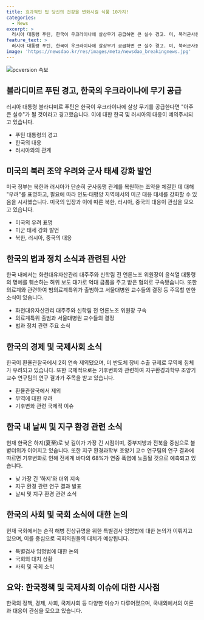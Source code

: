 ```yaml
---
title: 효과적인 팁 당신의 건강을 변화시킬 식품 10가지!
categories:
  - News
excerpt: >
  러시아 대통령 푸틴, 한국이 우크라이나에 살상무기 공급하면 큰 실수 경고. 미, 북러군사동맹에 우려 표명. 尹명예훼손 의혹 김만배·신학림 구속. 한반도 및 인도태평양의 미군태세 가산. 미 국부, 7개국을 환율 관찰국으로 지정. 하지의 더위 계속. 의료계 특위, 서울대병원 휴진중단 투표. 일류대 졸업자들 금융교육 부족으로 어려움 겪는 사례. 기후변화로 2100년 연중 폭염 예상. 美, 채상병특검법 입법청문회 진행. 국민의힘 의총서 野 남겨둔 7개 상임위 수용 논의.
feature_text: >
  러시아 대통령 푸틴, 한국이 우크라이나에 살상무기 공급하면 큰 실수 경고. 미, 북러군사동맹에 우려 표명. 尹명예훼손 의혹 김만배·신학림 구속. 한반도 및 인도태평양의 미군태세 가산. 미 국부, 7개국을 환율 관찰국으로 지정. 하지의 더위 계속. 의료계 특위, 서울대병원 휴진중단 투표. 일류대 졸업자들 금융교육 부족으로 어려움 겪는 사례. 기후변화로 2100년 연중 폭염 예상. 美, 채상병특검법 입법청문회 진행. 국민의힘 의총서 野 남겨둔 7개 상임위 수용 논의.
image: 'https://newsdao.kr/res/images/meta/newsdao_breakingnews.jpg'
---
```


<p><img src="https://newsdao.kr/res/images/meta/newsdao_breakingnews.jpg" alt="pcversion 속보" /></p>

<h2 data-ke-size="size26">블라디미르 푸틴 경고, 한국의 우크라이나에 무기 공급</h2>

<p data-ke-size="size16">러시아 대통령 블라디미르 푸틴은 한국이 우크라이나에 살상 무기를 공급한다면 "아주 큰 실수"가 될 것이라고 경고했습니다. 이에 대한 한국 및 러시아의 대응이 예의주시되고 있습니다.</p>

<ul>
  <li>푸틴 대통령의 경고</li>
  <li>한국의 대응</li>
  <li>러시아와의 관계</li>
</ul>

<h2 data-ke-size="size26">미국의 북러 조약 우려와 군사 태세 강화 발언</h2>

<p data-ke-size="size16">미국 정부는 북한과 러시아가 단순히 군사동맹 관계를 복원하는 조약을 체결한 데 대해 "우려"를 표명하고, 필요에 따라 인도·태평양 지역에서의 미군 대응 태세를 강화할 수 있음을 시사했습니다. 미국의 입장과 이에 따른 북한, 러시아, 중국의 대응이 관심을 모으고 있습니다.</p>

<ul>
  <li>미국의 우려 표명</li>
  <li>미군 태세 강화 발언</li>
  <li>북한, 러시아, 중국의 대응</li>
</ul>

<h2 data-ke-size="size26">한국의 법과 정치 소식과 관련된 사안</h2>

<p data-ke-size="size16">한국 내에서는 화천대유자산관리 대주주와 신학림 전 언론노조 위원장이 윤석열 대통령의 명예를 훼손하는 허위 보도 대가로 억대 금품을 주고 받은 혐의로 구속됐습니다. 또한 의료계와 관련하여 범의료계특위가 출범하고 서울대병원 교수들의 결정 등 주목할 만한 소식이 있습니다.</p>

<ul>
  <li>화천대유자산관리 대주주와 신학림 전 언론노조 위원장 구속</li>
  <li>의료계특위 출범과 서울대병원 교수들의 결정</li>
  <li>법과 정치 관련 주요 소식</li>
</ul>

<h2 data-ke-size="size26">한국의 경제 및 국제사회 소식</h2>

<p data-ke-size="size16">한국이 환율관찰국에서 2회 연속 제외됐으며, 미 반도체 장비 수출 규제로 무역에 침체가 우려되고 있습니다. 또한 국제적으로는 기후변화와 관련하여 지구환경과학부 조양기 교수 연구팀의 연구 결과가 주목을 받고 있습니다.</p>

<ul>
  <li>환율관찰국에서 제외</li>
  <li>무역에 대한 우려</li>
  <li>기후변화 관련 국제적 이슈</li>
</ul>

<h2 data-ke-size="size26">한국 내 날씨 및 지구 환경 관련 소식</h2>

<p data-ke-size="size16">현재 한국은 하지(夏至)로 낮 길이가 가장 긴 시점이며, 중부지방과 전북을 중심으로 불볕더위가 이어지고 있습니다. 또한 지구 환경과학부 조양기 교수 연구팀의 연구 결과에 따르면 기후변화로 인해 전세계 바다의 68%가 연중 폭염에 노출될 것으로 예측되고 있습니다.</p>

<ul>
  <li>낮 가장 긴 '하지'와 더위 지속</li>
  <li>지구 환경 관련 연구 결과 발표</li>
  <li>날씨 및 지구 환경 관련 소식</li>
</ul>

<h2 data-ke-size="size26">한국의 사회 및 국회 소식에 대한 논의</h2>

<p data-ke-size="size16">현재 국회에서는 순직 해병 진상규명을 위한 특별검사 임명법에 대한 논의가 이뤄지고 있으며, 이를 중심으로 국회의원들의 대치가 예상됩니다.</p>

<ul>
  <li>특별검사 임명법에 대한 논의</li>
  <li>국회의 대치 상황</li>
  <li>사회 및 국회 소식</li>
</ul>

<h2 data-ke-size="size26">요약: 한국정책 및 국제사회 이슈에 대한 시사점</h2>

<p data-ke-size="size16">한국의 정책, 경제, 사회, 국제사회 등 다양한 이슈가 다루어졌으며, 국내외에서의 여론과 대응이 관심을 모으고 있습니다.</p>


